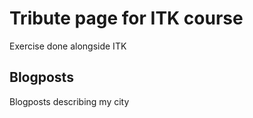# Tribute page for ITK course

Exercise done alongside ITK

## Blogposts

Blogposts describing my city
